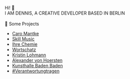 Hi! 👋 
<br>
I AM DENNIS, A CREATIVE DEVELOPER BASED IN BERLIN
<br>
<br>
🌱 Some Projects
<ul> 
 <li><a href="https://www.caromantke.de/" target="_blank" rel="noopener noreferrer">Caro Mantke</a></li>
 <li><a href="https://skill-music.de/" target="_blank" rel="noopener noreferrer">Skill Music</a></li>
  <li><a href="https://www.ihre-chemie.de/" target="_blank" rel="noopener noreferrer">Ihre Chemie</a></li>
 <li><a href="https://wortschatz-translation.de/" target="_blank" rel="noopener noreferrer">Wortschatz</a></li>
 <li><a href="https://kristinlohmann-translation.de" target="_blank" rel="noopener noreferrer">Kristin Lohmann</a></li>
 <li><a href="https://alexandervonhoersten.de/" target="_blank" rel="noopener noreferrer">Alexander von Hoersten</a</li>
 <li><a href="https://kunsthalle-baden-baden.de/" target="_blank" rel="noopener noreferrer">Kunsthalle Baden Baden</a></li>
 <li><a href="https://verantwortungtragen.org" target="_blank" rel="noopener noreferrer">#Verantwortungtragen</a></li>
 
 
</ul>

<!---
denniszyche/denniszyche is a ✨ special ✨ repository because its `README.md` (this file) appears on your GitHub profile.
You can click the Preview link to take a look at your changes.
--->
